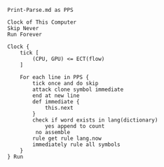 	Print-Parse.md as PPS
    
    Clock of This Computer
    Skip Never
    Run Forever
    
    Clock {
    	tick [
    		(CPU, GPU) <= ECT(flow)
    	]
    
    	For each line in PPS {
    		tick once and do skip
        	attack clone symbol immediate
        	end at new line
        	def immediate {
        		this.next
        	}
        	check if word exists in lang(dictionary)
        		yes append to count
           	 no assemble
        	rule get rule lang.now
        	immediately rule all symbols
    	}
    } Run